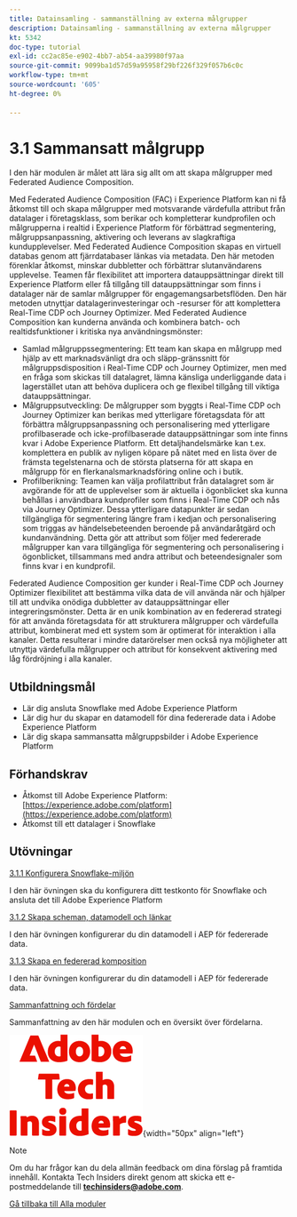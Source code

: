 ```yaml
---
title: Datainsamling - sammanställning av externa målgrupper
description: Datainsamling - sammanställning av externa målgrupper
kt: 5342
doc-type: tutorial
exl-id: cc2ac85e-e902-4bb7-ab54-aa39980f97aa
source-git-commit: 9099ba1d57d59a95958f29bf226f329f057b6c0c
workflow-type: tm+mt
source-wordcount: '605'
ht-degree: 0%

---
```


# 3.1 Sammansatt målgrupp

I den här modulen är målet att lära sig allt om att skapa målgrupper med Federated Audience Composition.

Med Federated Audience Composition (FAC) i Experience Platform kan ni få åtkomst till och skapa målgrupper med motsvarande värdefulla attribut från datalager i företagsklass, som berikar och kompletterar kundprofilen och målgrupperna i realtid i Experience Platform för förbättrad segmentering, målgruppsanpassning, aktivering och leverans av slagkraftiga kundupplevelser. Med Federated Audience Composition skapas en virtuell databas genom att fjärrdatabaser länkas via metadata. Den här metoden förenklar åtkomst, minskar dubbletter och förbättrar slutanvändarens upplevelse. Teamen får flexibilitet att importera datauppsättningar direkt till Experience Platform eller få tillgång till datauppsättningar som finns i datalager när de samlar målgrupper för engagemangsarbetsflöden. Den här metoden utnyttjar datalagerinvesteringar och -resurser för att komplettera Real-Time CDP och Journey Optimizer. Med Federated Audience Composition kan kunderna använda och kombinera batch- och realtidsfunktioner i kritiska nya användningsmönster:

- Samlad målgruppssegmentering: Ett team kan skapa en målgrupp med hjälp av ett marknadsvänligt dra och släpp-gränssnitt för målgruppsdisposition i Real-Time CDP och Journey Optimizer, men med en fråga som skickas till datalagret, lämna känsliga underliggande data i lagerstället utan att behöva duplicera och ge flexibel tillgång till viktiga datauppsättningar.
- Målgruppsutveckling: De målgrupper som byggts i Real-Time CDP och Journey Optimizer kan berikas med ytterligare företagsdata för att förbättra målgruppsanpassning och personalisering med ytterligare profilbaserade och icke-profilbaserade datauppsättningar som inte finns kvar i Adobe Experience Platform. Ett detaljhandelsmärke kan t.ex. komplettera en publik av nyligen köpare på nätet med en lista över de främsta tegelstenarna och de största platserna för att skapa en målgrupp för en flerkanalsmarknadsföring online och i butik.
- Profilberikning: Teamen kan välja profilattribut från datalagret som är avgörande för att de upplevelser som är aktuella i ögonblicket ska kunna behållas i användbara kundprofiler som finns i Real-Time CDP och nås via Journey Optimizer. Dessa ytterligare datapunkter är sedan tillgängliga för segmentering längre fram i kedjan och personalisering som triggas av händelsebeteenden beroende på användaråtgärd och kundanvändning. Detta gör att attribut som följer med federerade målgrupper kan vara tillgängliga för segmentering och personalisering i ögonblicket, tillsammans med andra attribut och beteendesignaler som finns kvar i en kundprofil.

Federated Audience Composition ger kunder i Real-Time CDP och Journey Optimizer flexibilitet att bestämma vilka data de vill använda när och hjälper till att undvika onödiga dubbletter av datauppsättningar eller integreringsmönster. Detta är en unik kombination av en federerad strategi för att använda företagsdata för att strukturera målgrupper och värdefulla attribut, kombinerat med ett system som är optimerat för interaktion i alla kanaler. Detta resulterar i mindre datarörelser men också nya möjligheter att utnyttja värdefulla målgrupper och attribut för konsekvent aktivering med låg fördröjning i alla kanaler.

## Utbildningsmål

- Lär dig ansluta Snowflake med Adobe Experience Platform
- Lär dig hur du skapar en datamodell för dina federerade data i Adobe Experience Platform
- Lär dig skapa sammansatta målgruppsbilder i Adobe Experience Platform

## Förhandskrav

- Åtkomst till Adobe Experience Platform: [https://experience.adobe.com/platform](https://experience.adobe.com/platform)
- Åtkomst till ett datalager i Snowflake

## Utövningar

[3.1.1 Konfigurera Snowflake-miljön](./ex1.md)

I den här övningen ska du konfigurera ditt testkonto för Snowflake och ansluta det till Adobe Experience Platform

[3.1.2 Skapa scheman, datamodell och länkar](./ex2.md)

I den här övningen konfigurerar du din datamodell i AEP för federerade data.

[3.1.3 Skapa en federerad komposition](./ex3.md)

I den här övningen konfigurerar du din datamodell i AEP för federerade data.

[Sammanfattning och fördelar](./summary.md)

Sammanfattning av den här modulen och en översikt över fördelarna.

![Tech Insiders](./../../../assets/images/techinsiders.png){width="50px" align="left"}

>[!NOTE]
>
>Om du har frågor kan du dela allmän feedback om dina förslag på framtida innehåll. Kontakta Tech Insiders direkt genom att skicka ett e-postmeddelande till **techinsiders@adobe.com**.

[Gå tillbaka till Alla moduler](../../../overview.md)
